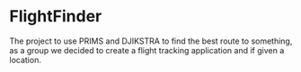 # FlightFinder

The project to use PRIMS and DJIKSTRA to find the best route to something, as a group we decided to create a flight tracking application and if given a location.
